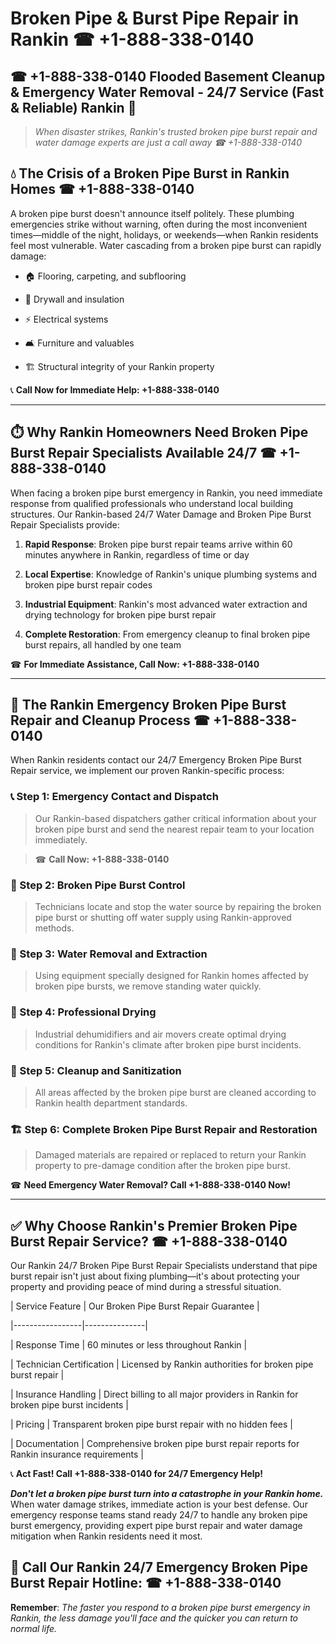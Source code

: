 # Broken Pipe & Burst Pipe Repair in Rankin ☎ +1-888-338-0140  
## ☎ +1-888-338-0140 Flooded Basement Cleanup & Emergency Water Removal - 24/7 Service (Fast & Reliable) Rankin 🚨  

> *When disaster strikes, Rankin's trusted broken pipe burst repair and water damage experts are just a call away ☎ +1-888-338-0140*  

## 💧 The Crisis of a Broken Pipe Burst in Rankin Homes ☎ +1-888-338-0140  

A broken pipe burst doesn't announce itself politely. These plumbing emergencies strike without warning, often during the most inconvenient times—middle of the night, holidays, or weekends—when Rankin residents feel most vulnerable. Water cascading from a broken pipe burst can rapidly damage:  

* 🏠 Flooring, carpeting, and subflooring  
* 🧱 Drywall and insulation  
* ⚡ Electrical systems  
* 🛋️ Furniture and valuables  
* 🏗️ Structural integrity of your Rankin property  

📞 **Call Now for Immediate Help: +1-888-338-0140**  

---  

## ⏱️ Why Rankin Homeowners Need Broken Pipe Burst Repair Specialists Available 24/7 ☎ +1-888-338-0140  

When facing a broken pipe burst emergency in Rankin, you need immediate response from qualified professionals who understand local building structures. Our Rankin-based 24/7 Water Damage and Broken Pipe Burst Repair Specialists provide:  

1. **Rapid Response**: Broken pipe burst repair teams arrive within 60 minutes anywhere in Rankin, regardless of time or day  
2. **Local Expertise**: Knowledge of Rankin's unique plumbing systems and broken pipe burst repair codes  
3. **Industrial Equipment**: Rankin's most advanced water extraction and drying technology for broken pipe burst repair  
4. **Complete Restoration**: From emergency cleanup to final broken pipe burst repairs, all handled by one team  

☎ **For Immediate Assistance, Call Now: +1-888-338-0140**  

---  

## 🔧 The Rankin Emergency Broken Pipe Burst Repair and Cleanup Process ☎ +1-888-338-0140  

When Rankin residents contact our 24/7 Emergency Broken Pipe Burst Repair service, we implement our proven Rankin-specific process:  

### 📞 Step 1: Emergency Contact and Dispatch  
> Our Rankin-based dispatchers gather critical information about your broken pipe burst and send the nearest repair team to your location immediately.  
> ☎ **Call Now: +1-888-338-0140**  

### 🚿 Step 2: Broken Pipe Burst Control  
> Technicians locate and stop the water source by repairing the broken pipe burst or shutting off water supply using Rankin-approved methods.  

### 🌊 Step 3: Water Removal and Extraction  
> Using equipment specially designed for Rankin homes affected by broken pipe bursts, we remove standing water quickly.  

### 💨 Step 4: Professional Drying  
> Industrial dehumidifiers and air movers create optimal drying conditions for Rankin's climate after broken pipe burst incidents.  

### 🧼 Step 5: Cleanup and Sanitization  
> All areas affected by the broken pipe burst are cleaned according to Rankin health department standards.  

### 🏗️ Step 6: Complete Broken Pipe Burst Repair and Restoration  
> Damaged materials are repaired or replaced to return your Rankin property to pre-damage condition after the broken pipe burst.  

☎ **Need Emergency Water Removal? Call +1-888-338-0140 Now!**  

---  

## ✅ Why Choose Rankin's Premier Broken Pipe Burst Repair Service? ☎ +1-888-338-0140  

Our Rankin 24/7 Broken Pipe Burst Repair Specialists understand that pipe burst repair isn't just about fixing plumbing—it's about protecting your property and providing peace of mind during a stressful situation.  

| Service Feature | Our Broken Pipe Burst Repair Guarantee |  
|-----------------|---------------|  
| Response Time | 60 minutes or less throughout Rankin |  
| Technician Certification | Licensed by Rankin authorities for broken pipe burst repair |  
| Insurance Handling | Direct billing to all major providers in Rankin for broken pipe burst incidents |  
| Pricing | Transparent broken pipe burst repair with no hidden fees |  
| Documentation | Comprehensive broken pipe burst repair reports for Rankin insurance requirements |  

📞 **Act Fast! Call +1-888-338-0140 for 24/7 Emergency Help!**  

***Don't let a broken pipe burst turn into a catastrophe in your Rankin home.*** When water damage strikes, immediate action is your best defense. Our emergency response teams stand ready 24/7 to handle any broken pipe burst emergency, providing expert pipe burst repair and water damage mitigation when Rankin residents need it most.  

## 📱 Call Our Rankin 24/7 Emergency Broken Pipe Burst Repair Hotline: ☎ +1-888-338-0140  

**Remember**: *The faster you respond to a broken pipe burst emergency in Rankin, the less damage you'll face and the quicker you can return to normal life.*